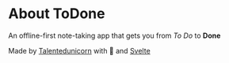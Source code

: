 # About ToDone

An offline-first note-taking app that gets you from _To Do_ to **Done**

Made by [Talentedunicorn](https://talentedunicorn.com) with 🫰 and [Svelte](https://svelte.dev)
